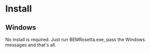 # Install

## Windows
No install is required. Just run BEMRosetta.exe, pass the Windows messages and that's all. 